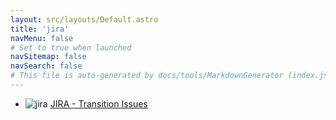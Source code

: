 ```yaml
---
layout: src/layouts/Default.astro
title: 'jira'
navMenu: false
# Set to true when launched
navSitemap: false
navSearch: false
# This file is auto-generated by docs/tools/MarkdownGenerator (index.js)
---
```


<ul>

<li>

![jira](https://i.octopus.com/library/step-templates/jira.png) [JIRA - Transition Issues](/integrations/jira/jira-transition-issues)

</li>
        
</ul>
